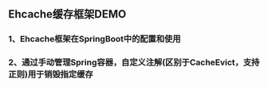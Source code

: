 ## Ehcache缓存框架DEMO
### 1、Ehcache框架在SpringBoot中的配置和使用
### 2、通过手动管理Spring容器，自定义注解(区别于CacheEvict，支持正则)用于销毁指定缓存